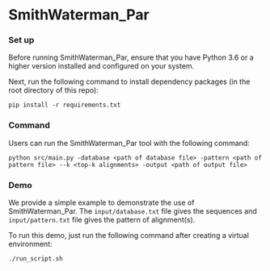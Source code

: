 # SmithWaterman_Par

### Set up
Before running SmithWaterman_Par, ensure that you have Python 3.6 or a higher version installed and configured on your system.

Next, run the following command to install dependency packages (in the root directory of this repo):

```
pip install -r requirements.txt
```

### Command
Users can run the SmithWaterman_Par tool with the following command:

```
python src/main.py -database <path of database file> -pattern <path of pattern file> --k <top-k alignments> -output <path of output file>
```

### Demo

We provide a simple example to demonstrate the use of SmithWaterman_Par. The `input/database.txt` file gives the sequences and `input/pattern.txt` file gives the pattern of alignment(s).

To run this demo, just run the following command after creating a virtual environment:

```
./run_script.sh  
```
